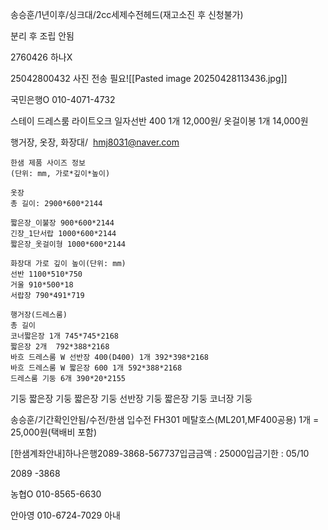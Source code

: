
송승훈/1년이후/싱크대/2cc세제수전헤드(재고소진 후 신청불가)

분리 후 조립 안됨


2760426 하나X



25042800432 사진 전송 필요![[Pasted image 20250428113436.jpg]]



국민은행O 010-4071-4732


스테이 드레스룸 라이트오크 일자선반 400 1개 12,000원/ 옷걸이봉 1개 14,000원


행거장, 옷장, 화장대/  hmj8031@naver.com

```
한샘 제품 사이즈 정보
(단위: mm, 가로*깊이*높이)

옷장
총 길이: 2900*600*2144

짧은장_이불장 900*600*2144
긴장_1단서랍 1000*600*2144
짧은장_옷걸이형 1000*600*2144

화장대 가로 깊이 높이(단위: mm)
선반 1100*510*750 
거울 910*500*18
서랍장 790*491*719

행거장(드레스룸) 
총 길이 
코너짧은장 1개 745*745*2168
짧은장 2개  792*388*2168
바흐 드레스룸 W 선반장 400(D400) 1개 392*398*2168
바흐 드레스룸 W 짧은장 600 1개 592*388*2168
드레스룸 기둥 6개 390*20*2155
```

기둥 짧은장 기둥 짧은장 기둥 선반장 기둥 짧은장 기둥 코너장 기둥




송승훈/기간확인안됨/수전/한샘 입수전 FH301 메탈호스(ML201,MF400공용)  1개 = 25,000원(택배비 포함)


[한샘계좌안내]하나은행2089-3868-567737입금금액 : 25000입금기한 : 05/10

2089 -3868


농협O 010-8565-6630

안아영 010-6724-7029
아내


